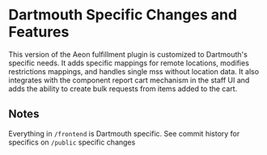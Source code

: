 # Dartmouth Specific Changes and Features

This version of the Aeon fulfillment plugin is customized to Dartmouth's specific needs.
It adds specific mappings for remote locations, modifies restrictions mappings, and 
handles single mss without location data. It also integrates with the component report
cart mechanism in the staff UI and adds the ability to create bulk requests from items
added to the cart.

## Notes

Everything in `/frontend` is Dartmouth specific. See commit history for specifics
on `/public` specific changes